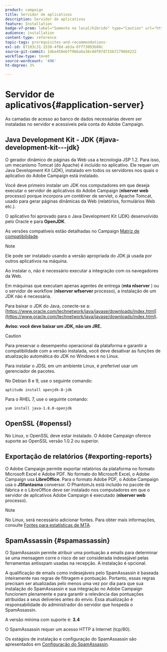 ```yaml
---
product: campaign
title: Servidor de aplicativos
description: Servidor de aplicativos
feature: Installation
badge-v7-prem: label="Somente no local/híbrido" type="Caution" url="https://experienceleague.adobe.com/docs/campaign-classic/using/installing-campaign-classic/architecture-and-hosting-models/hosting-models-lp/hosting-models.html?lang=pt-BR" tooltip="Aplica-se somente a implantações locais e híbridas"
audience: installation
content-type: reference
topic-tags: prerequisites-and-recommendations-
exl-id: 87103c31-1530-4f8d-ab3a-6ff73093b80c
source-git-commit: 14ba450ebff9bba6a36c0df07d715b7279604222
workflow-type: tm+mt
source-wordcount: '496'
ht-degree: 3%

---
```


# Servidor de aplicativos{#application-server}



As camadas de acesso ao banco de dados necessárias devem ser instaladas no servidor e acessíveis pela conta do Adobe Campaign.

## Java Development Kit - JDK {#java-development-kit---jdk}

O gerador dinâmico de páginas da Web usa a tecnologia JSP 1.2. Para isso, um mecanismo Tomcat (do Apache) é incluído no aplicativo. Ele requer um Java Development Kit (JDK), instalado em todos os servidores nos quais o aplicativo do Adobe Campaign está instalado.

Você deve primeiro instalar um JDK nos computadores em que deseja executar o servidor de aplicativos do Adobe Campaign (**nlserver web** processo) porque incorpora um contêiner de servlet, o Apache Tomcat, usado para gerar páginas dinâmicas da Web (relatórios, formulários Web etc.).

O aplicativo foi aprovado para o Java Development Kit (JDK) desenvolvido pelo Oracle e para **OpenJDK**.

As versões compatíveis estão detalhadas no Campaign [Matriz de compatibilidade](../../rn/using/compatibility-matrix.md).

>[!NOTE]
>
>Ele pode ser instalado usando a versão apropriada do JDK já usada por outros aplicativos na máquina.
>  
>Ao instalar o, não é necessário executar a integração com os navegadores da Web.
>
>Em máquinas que executam apenas agentes de entrega (**mta nlserver** ) ou o servidor de workflow (**nlserver wfserver** processo), a instalação de um JDK não é necessária.

Para baixar o JDK do Java, conecte-se a: [https://www.oracle.com/technetwork/java/javase/downloads/index.html](https://www.oracle.com/technetwork/java/javase/downloads/index.html).

**Aviso: você deve baixar um JDK, não um JRE.**

>[!CAUTION]
>
>Para preservar o desempenho operacional da plataforma e garantir a compatibilidade com a versão instalada, você deve desativar as funções de atualização automática do JDK no Windows e no Linux.

Para instalar o JDSL em um ambiente Linux, é preferível usar um gerenciador de pacotes.

No Debian 8 e 9, use o seguinte comando:

```
aptitude install openjdk-8-jdk
```

Para o RHEL 7, use o seguinte comando:

```
yum install java-1.8.0-openjdk
```

## OpenSSL {#openssl}

No Linux, o OpenSSL deve estar instalado. O Adobe Campaign oferece suporte ao OpenSSL versão 1.0.2 ou superior.

## Exportação de relatórios {#exporting-reports}

O Adobe Campaign permite exportar relatórios da plataforma no formato Microsoft Excel e Adobe PDF. No formato do Microsoft Excel, o Adobe Campaign usa **LibreOffice**. Para o formato Adobe PDF, o Adobe Campaign usa o **JSfantasma** conversor. O PhantomJs está incluído no pacote de fábrica e o LibreOffice deve ser instalado nos computadores em que o servidor de aplicativos Adobe Campaign é executado (**nlserver web** processo).

>[!NOTE]
>
>No Linux, será necessário adicionar fontes. Para obter mais informações, consulte [Fontes para estatísticas de MTA](../../installation/using/prerequisites-of-campaign-installation-in-linux.md#fonts-for-mta-statistics).

## SpamAssassin {#spamassassin}

O SpamAssassin permite atribuir uma pontuação a emails para determinar se uma mensagem corre o risco de ser considerada indesejável pelas ferramentas antisspam usadas na recepção. A instalação é opcional.

A qualificação de emails como indesejáveis pelo SpamAssassin é baseada inteiramente nas regras de filtragem e pontuação. Portanto, essas regras precisam ser atualizadas pelo menos uma vez por dia para que sua instalação do SpamAssassin e sua integração no Adobe Campaign funcionem plenamente e para garantir a relevância das pontuações atribuídas a seus deliveries antes do envio. Essa atualização é responsabilidade do administrador do servidor que hospeda o SpamAssassin.

A versão mínima com suporte é: **3.4**

O SpamAssassin requer um acesso HTTP à Internet (tcp/80).

Os estágios de instalação e configuração do SpamAssassin são apresentados em [Configuração do SpamAssassin](../../installation/using/configuring-spamassassin.md).
